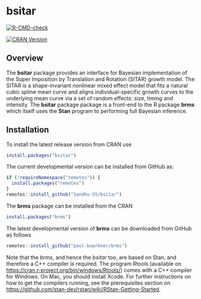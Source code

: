# bsitar

<!-- Coverage and Downloads work fine, just commented out because not many tests added yet -->

[![R-CMD-check](https://github.com/Sandhu-SS/bsitar/workflows/R-CMD-check/badge.svg)](https://github.com/Sandhu-SS/bsitar/actions)

<!-- [![Coverage Status](https://codecov.io/github/Sandhu-SS/bsitar/coverage.svg?branch=main)](https://app.codecov.io/github/Sandhu-SS/bsitar?branch=main) -->

[![CRAN
Version](https://www.r-pkg.org/badges/version/bsitar)](https://cran.r-project.org/package=bsitar)

<!-- [![Downloads](https://cranlogs.r-pkg.org/badges/bsitar?color=brightgreen)](https://CRAN.R-project.org/package=bsitar) -->

## Overview

The **bsitar** package provides an interface for Bayesian implementation
of the Super Imposition by Translation and Rotation (SITAR) growth
model. The SITAR is a shape-invariant nonlinear mixed effect model that
fits a natural cubic spline mean curve and aligns individual-specific
growth curves to the underlying mean curve via a set of random effects:
size, timing and intensity. The **bsitar** package package is a
front-end to the R package **brms** which itself uses the **Stan**
program to performing full Bayesian inference.

## Installation

To install the latest release version from CRAN use

``` r
install.packages("bsitar")
```

The current developmental version can be installed from GitHub as:

``` r
if (!requireNamespace("remotes")) {
  install.packages("remotes")
}
remotes::install_github("Sandhu-SS/bsitar")
```

The **brms** package can be installed from the CRAN

``` r
install.packages("brms")
```

The latest developmental version of **brms** can be downloaded from
GitHub as follows

``` r
remotes::install_github("paul-buerkner/brms")
```

Note that the *brms*, and hence the *bsitar* too, are based on Stan, and
therefore a C++ compiler is required. The program Rtools (available on
<https://cran.r-project.org/bin/windows/Rtools/>) comes with a C++
compiler for Windows. On Mac, you should install Xcode. For further
instructions on how to get the compilers running, see the prerequisites
section on
<https://github.com/stan-dev/rstan/wiki/RStan-Getting-Started>.

